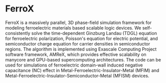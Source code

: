 # FerroX
FerroX is a massively parallel, 3D phase-field simulation framework for modeling ferroelectric materials based scalable logic devices. We  self-consistently solve the time-dependent Ginzburg Landau (TDGL) equation for ferroelectric polarization, Poisson's equation for electric potential, and semiconductor charge equation for carrier densities in semiconductor regions. The algorithm is implemented using Exascale Computing Project software framework, AMReX, which provides effective scalability on manycore and GPU-based supercomputing architectures. The code can be used for simulations of ferroelectric domain-wall induced negative capacitance (NC) effect in Metal-Ferroelectric-Insulator-Metal (MFIM) and Metal-Ferroelectric-Insulator-Semiconductor-Metal (MFISM) devices.
